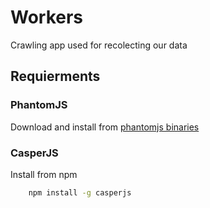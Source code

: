 # Workers
Crawling app used for recolecting our data

## Requierments

### PhantomJS

Download and install from [phantomjs binaries](http://phantomjs.org/download.html)

### CasperJS

Install from npm

```bash
	npm install -g casperjs
```